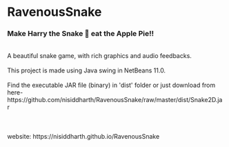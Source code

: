# RavenousSnake
### Make Harry the Snake :snake: eat the Apple Pie!!
<br>
A beautiful snake game, with rich graphics and audio feedbacks.
<br>
<br>
This project is made using Java swing in NetBeans 11.0.
<br>
<br>
Find the executable JAR file (binary) in 'dist' folder or just download from here-
<br>
https://github.com/nisiddharth/RavenousSnake/raw/master/dist/Snake2D.jar
<br>
<br>
<br>
<br>
website: https://nisiddharth.github.io/RavenousSnake
